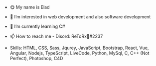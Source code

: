 - 😋 My name is Elad
- 👀 I’m interested in web development and also software development
- 🌱 I’m currently learning C#

- 📫 How to reach me - Disord: ReToRx🥀#2237
- Skills:
HTML,
CSS,
Sass,
Jqurey,
JavaScript, 
Bootstrap,
React,
Vue,
Angular,
Nodejs,
TypeScript,
LiveCode,
Python,
MySql,
C,
C++ (Not Perfect),
Photoshop,
C4D


<!---
EladBenzion/EladBenzion is a ✨ special ✨ repository because its `README.md` (this file) appears on your GitHub profile.
You can click the Preview link to take a look at your changes.
--->
